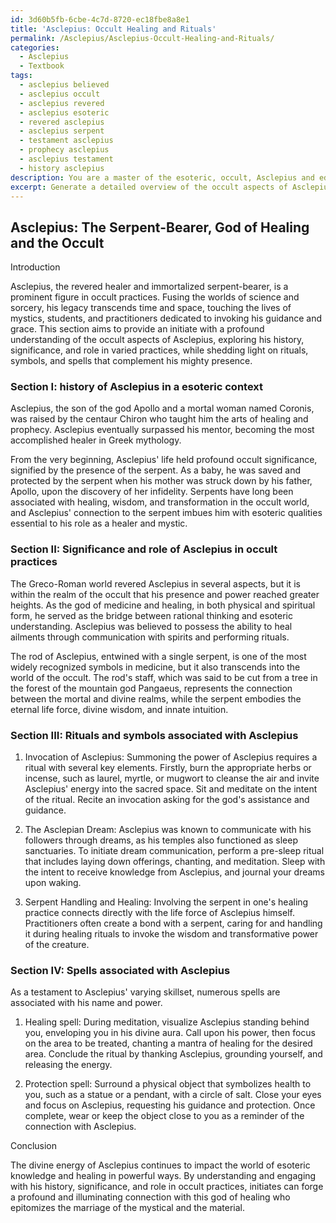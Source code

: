 ```yaml
---
id: 3d60b5fb-6cbe-4c7d-8720-ec18fbe8a8e1
title: 'Asclepius: Occult Healing and Rituals'
permalink: /Asclepius/Asclepius-Occult-Healing-and-Rituals/
categories:
  - Asclepius
  - Textbook
tags:
  - asclepius believed
  - asclepius occult
  - asclepius revered
  - asclepius esoteric
  - revered asclepius
  - asclepius serpent
  - testament asclepius
  - prophecy asclepius
  - asclepius testament
  - history asclepius
description: You are a master of the esoteric, occult, Asclepius and education, you have written many textbooks on the subject in ways that provide students with rich and deep understanding of the subject. You are being asked to write textbook-like sections on a topic and you do it with full context, explainability, and reliability in accuracy to the true facts of the topic at hand, in a textbook style that a student would easily be able to learn from, in a rich, engaging, and contextual way. Always include relevant context (such as formulas and history), related concepts, and in a way that someone can gain deep insights from.
excerpt: Generate a detailed overview of the occult aspects of Asclepius in the form of a grimoire section that an initiate can study to gain a deep understanding and insights. Include the history, significance, and the role of Asclepius in the occult practices, along with any rituals, symbols, or spells associated with this deity.
---
```


## Asclepius: The Serpent-Bearer, God of Healing and the Occult

Introduction

Asclepius, the revered healer and immortalized serpent-bearer, is a prominent figure in occult practices. Fusing the worlds of science and sorcery, his legacy transcends time and space, touching the lives of mystics, students, and practitioners dedicated to invoking his guidance and grace. This section aims to provide an initiate with a profound understanding of the occult aspects of Asclepius, exploring his history, significance, and role in varied practices, while shedding light on rituals, symbols, and spells that complement his mighty presence.

### Section I: history of Asclepius in a esoteric context

Asclepius, the son of the god Apollo and a mortal woman named Coronis, was raised by the centaur Chiron who taught him the arts of healing and prophecy. Asclepius eventually surpassed his mentor, becoming the most accomplished healer in Greek mythology.

From the very beginning, Asclepius' life held profound occult significance, signified by the presence of the serpent. As a baby, he was saved and protected by the serpent when his mother was struck down by his father, Apollo, upon the discovery of her infidelity. Serpents have long been associated with healing, wisdom, and transformation in the occult world, and Asclepius' connection to the serpent imbues him with esoteric qualities essential to his role as a healer and mystic.

### Section II: Significance and role of Asclepius in occult practices

The Greco-Roman world revered Asclepius in several aspects, but it is within the realm of the occult that his presence and power reached greater heights. As the god of medicine and healing, in both physical and spiritual form, he served as the bridge between rational thinking and esoteric understanding. Asclepius was believed to possess the ability to heal ailments through communication with spirits and performing rituals.

The rod of Asclepius, entwined with a single serpent, is one of the most widely recognized symbols in medicine, but it also transcends into the world of the occult. The rod's staff, which was said to be cut from a tree in the forest of the mountain god Pangaeus, represents the connection between the mortal and divine realms, while the serpent embodies the eternal life force, divine wisdom, and innate intuition.

### Section III: Rituals and symbols associated with Asclepius

1. Invocation of Asclepius: Summoning the power of Asclepius requires a ritual with several key elements. Firstly, burn the appropriate herbs or incense, such as laurel, myrtle, or mugwort to cleanse the air and invite Asclepius' energy into the sacred space. Sit and meditate on the intent of the ritual. Recite an invocation asking for the god's assistance and guidance.

2. The Asclepian Dream: Asclepius was known to communicate with his followers through dreams, as his temples also functioned as sleep sanctuaries. To initiate dream communication, perform a pre-sleep ritual that includes laying down offerings, chanting, and meditation. Sleep with the intent to receive knowledge from Asclepius, and journal your dreams upon waking.

3. Serpent Handling and Healing: Involving the serpent in one's healing practice connects directly with the life force of Asclepius himself. Practitioners often create a bond with a serpent, caring for and handling it during healing rituals to invoke the wisdom and transformative power of the creature.

### Section IV: Spells associated with Asclepius

As a testament to Asclepius' varying skillset, numerous spells are associated with his name and power.

1. Healing spell: During meditation, visualize Asclepius standing behind you, enveloping you in his divine aura. Call upon his power, then focus on the area to be treated, chanting a mantra of healing for the desired area. Conclude the ritual by thanking Asclepius, grounding yourself, and releasing the energy.

2. Protection spell: Surround a physical object that symbolizes health to you, such as a statue or a pendant, with a circle of salt. Close your eyes and focus on Asclepius, requesting his guidance and protection. Once complete, wear or keep the object close to you as a reminder of the connection with Asclepius.

Conclusion

The divine energy of Asclepius continues to impact the world of esoteric knowledge and healing in powerful ways. By understanding and engaging with his history, significance, and role in occult practices, initiates can forge a profound and illuminating connection with this god of healing who epitomizes the marriage of the mystical and the material.
